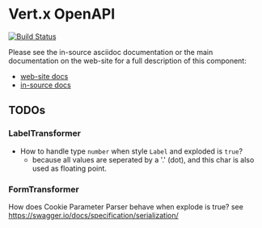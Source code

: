 # Vert.x OpenAPI

[![Build Status](https://github.com/eclipse-vertx/vertx-openapi/workflows/CI/badge.svg?branch=master)](https://github.com/eclipse-vertx/vertx-openapi/actions?query=workflow%3ACI)

Please see the in-source asciidoc documentation or the main documentation on the web-site for a full description
of this component:

* [web-site docs](https://vertx.io/docs/vertx-openapi/java/)
* [in-source docs](src/main/asciidoc/index.adoc)

## TODOs

### LabelTransformer

* How to handle type `number` when style `Label` and exploded is `true`?
  * because all values are seperated by a '.' (dot), and this char is also used as floating point.

### FormTransformer

How does Cookie Parameter Parser behave when explode is true? see https://swagger.io/docs/specification/serialization/







